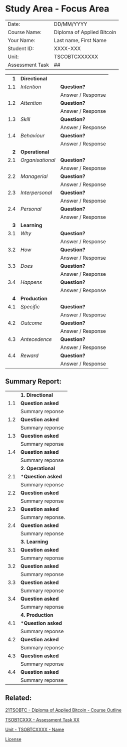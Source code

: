 # Study Area - Focus Area

|||
|:-----|:-----
|Date: | DD/MM/YYYY
|Course Name: | Diploma of Applied Bitcoin
|Your Name: | Last name, First Name
|Student ID: | XXXX-XXX
|Unit: | TSCOBTCXXXXXX
|Assessment Task | ## 



||||
|-----:|----|:-----
|**1**|**Directional**||
|1.1|_Intention_ | **Question?**
||| Answer / Response
|1.2|_Attention_ |**Question?**
||| Answer / Response
|1.3|_Skill_ |**Question?**
||| Answer / Response
|1.4|_Behaviour_ |**Question?**
||| Answer / Response
|**2**|**Operational**||
|2.1|_Organisational_ |**Question?**
||| Answer / Response
|2.2|_Managerial_ |**Question?**
||| Answer / Response
|2.3|_Interpersonal_ |**Question?**
||| Answer / Response
|2.4|_Personal_ |**Question?**
||| Answer / Response
|**3**|**Learning**||
|3.1|_Why_ |**Question?**
||| Answer / Response
|3.2|_How_ |**Question?**
||| Answer / Response
|3.3|_Does_ |**Question?**
||| Answer / Response
|3.4|_Happens_ |**Question?**
||| Answer / Response
|**4**|**Production**||
|4.1|_Specific_ |**Question?**
||| Answer / Response
|4.2|_Outcome_ |**Question?**
||| Answer / Response
|4.3|_Antecedence_ |**Question?**
||| Answer / Response
|4.4|_Reward_ |**Question?**
||| Answer / Response

## Summary Report:
|||
|:---|:--
||**1. Directional**
1.1|**Question asked**
||Summary reponse
1.2|**Question asked**
||Summary reponse
1.3|**Question asked**
||Summary reponse
1.4|**Question asked**
||Summary reponse
||**2. Operational**
2.1|***Question asked**
||Summary reponse
2.2|**Question asked**
||Summary reponse
2.3|**Question asked**
||Summary reponse.
2.4|**Question asked**
||Summary reponse
||**3. Learning**
3.1|**Question asked**
||Summary reponse
3.2|**Question asked**
||Summary reponse
3.3|**Question asked**
||Summary reponse
3.4|**Question asked**
||Summary reponse
||**4. Production**
4.1|***Question asked**
||Summary reponse
4.2|**Question asked**
||Summary reponse
4.3|**Question asked**
||Summary reponse
4.4|**Question asked**
||Summary reponse


## Related:

[21TSOBTC - Diploma of Applied Bitcoin - Course Outline](/Course-Outline.md)

[TSOBTCXXX - Assessment Task XX](/)

[Unit - TSOBTCXXXX - Name](/)

[License](/LICENSE)